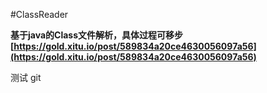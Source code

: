 #ClassReader

**基于java的Class文件解析，具体过程可移步[https://gold.xitu.io/post/589834a20ce4630056097a56](https://gold.xitu.io/post/589834a20ce4630056097a56)**


测试 git